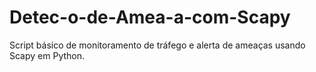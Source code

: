 # Detec-o-de-Amea-a-com-Scapy
Script básico de monitoramento de tráfego e alerta de ameaças usando Scapy em Python.
